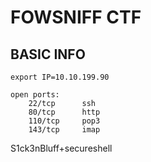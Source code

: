 # FOWSNIFF CTF

## BASIC INFO
```
export IP=10.10.199.90

open ports:
	22/tcp 		ssh
	80/tcp 		http
	110/tcp		pop3
	143/tcp		imap

```

S1ck3nBluff+secureshell